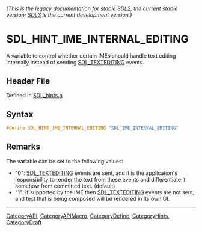 ###### (This is the legacy documentation for stable SDL2, the current stable version; [SDL3](https://wiki.libsdl.org/SDL3/) is the current development version.)
# SDL_HINT_IME_INTERNAL_EDITING

A variable to control whether certain IMEs should handle text editing internally instead of sending [SDL_TEXTEDITING](SDL_TEXTEDITING) events.

## Header File

Defined in [SDL_hints.h](https://github.com/libsdl-org/SDL/blob/SDL2/include/SDL_hints.h)

## Syntax

```c
#define SDL_HINT_IME_INTERNAL_EDITING "SDL_IME_INTERNAL_EDITING"
```

## Remarks

The variable can be set to the following values:

- "0": [SDL_TEXTEDITING](SDL_TEXTEDITING) events are sent, and it is the
  application's responsibility to render the text from these events and
  differentiate it somehow from committed text. (default)
- "1": If supported by the IME then [SDL_TEXTEDITING](SDL_TEXTEDITING)
  events are not sent, and text that is being composed will be rendered in
  its own UI.

----
[CategoryAPI](CategoryAPI), [CategoryAPIMacro](CategoryAPIMacro), [CategoryDefine](CategoryDefine), [CategoryHints](CategoryHints), [CategoryDraft](CategoryDraft)
<!-- #See the Style Guide for instructions on editing the footer. -->


